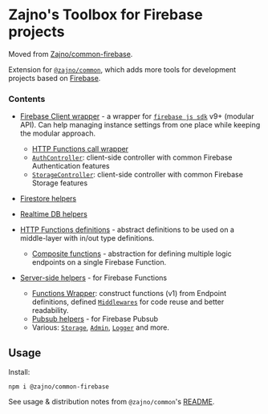 # Zajno's Toolbox for Firebase projects

Moved from [Zajno/common-firebase](https://github.com/Zajno/common-firebase).

Extension for [`@zajno/common`](../common), which adds more tools for development projects based on [Firebase](https://firebase.google.com/).

### Contents

* [Firebase Client wrapper](./src/client/web/index.ts) - a wrapper for [`firebase js sdk`](https://github.com/firebase/firebase-js-sdk) v9+ (modular API). Can help managing instance settings from one place while keeping the modular approach.

    * [HTTP Functions call wrapper](./src/client/web/functions.ts)
    * [`AuthController`](./src/client/web/auth/controller.ts): client-side controller with common Firebase Authentication features
    * [`StorageController`](src/client/controllers/storage.ts): client-side controller with common Firebase Storage features

* [Firestore helpers](./src/database/firestore/index.ts)
* [Realtime DB helpers](./src/database/realtime/index.ts)
* [HTTP Functions definitions](./src/functions/index.ts) - abstract definitions to be used on a middle-layer with in/out type definitions.
    * [Composite functions](./src/functions/composite.ts) - abstraction for defining multiple logic endpoints on a single Firebase Function.

* [Server-side helpers](./src/server/) - for Firebase Functions
    * [Functions Wrapper](./src/server/functions/index.ts): construct functions (v1) from Endpoint definitions, defined [`Middlewares`](./src/server/functions/middleware.ts) for code reuse and better readability.
    * [Pubsub helpers](./src/server/pubsub/index.ts) - for Firebase Pubsub
    * Various: [`Storage`](./src/server/storage.ts), [`Admin`](./src/server/admin.ts), [`Logger`](./src/server/logger.ts) and more.

## Usage

Install:

```
npm i @zajno/common-firebase
```

See usage & distribution notes from `@zajno/common`'s [README](../common/README.md#usage).
